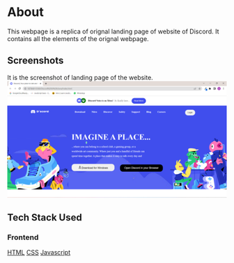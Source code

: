 # About

This webpage is a replica of orignal landing page of website of Discord. It contains all the elements of the orignal webpage.

## Screenshots

It is the screenshot of landing page of the website.
![](assets/images/Discord%20work.png)

## Tech Stack Used

### Frontend

[HTML](https://img.shields.io/badge/html5%20-%23E34F26.svg?&style=for-the-badge&logo=html5&logoColor=white")
[CSS](https://img.shields.io/badge/css3%20-%231572B6.svg?&style=for-the-badge&logo=css3&logoColor=white)
[Javascript](https://img.shields.io/badge/javascript%20-%23323330.svg?&style=for-the-badge&logo=javascript&logoColor=%23F7DF1E)
